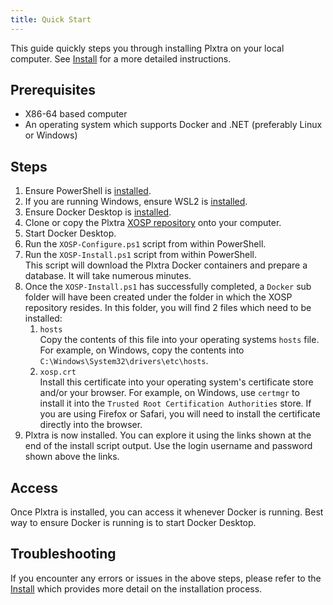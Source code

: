 ```yaml
---
title: Quick Start
---
```


This guide quickly steps you through installing Plxtra on your local computer.  See [Install](../install/) for a more detailed instructions.

## Prerequisites

* X86-64 based computer
* An operating system which supports Docker and .NET (preferably Linux or Windows)

## Steps

1. Ensure PowerShell is [installed](https://learn.microsoft.com/en-us/powershell/scripting/install/installing-powershell).
1. If you are running Windows, ensure WSL2 is [installed](https://dotnet.microsoft.com/en-us/download).
1. Ensure Docker Desktop is [installed](https://docs.docker.com/get-started/get-docker/).
1. Clone or copy the Plxtra [XOSP repository](https://github.com/plxtra) onto your computer.
1. Start Docker Desktop.
1. Run the `XOSP-Configure.ps1` script from within PowerShell.
1. Run the `XOSP-Install.ps1` script from within PowerShell.\
This script will download the Plxtra Docker containers and prepare a database. It will take numerous minutes.
1. Once the `XOSP-Install.ps1` has successfully completed, a `Docker` sub folder will have been created under the folder in which the XOSP repository resides. In this folder, you will find 2 files which need to be installed:
    1.  `hosts`\
    Copy the contents of this file into your operating systems `hosts` file.  For example, on Windows, copy the contents into `C:\Windows\System32\drivers\etc\hosts`.
    1.  `xosp.crt`\
    Install this certificate into your operating system's certificate store and/or your browser.  For example, on Windows, use `certmgr` to install it into the `Trusted Root Certification Authorities` store.  If you are using Firefox or Safari, you will need to install the certificate directly into the browser.
1. Plxtra is now installed.  You can explore it using the links shown at the end of the install script output.  Use the login username and password shown above the links.

## Access

Once Plxtra is installed, you can access it whenever Docker is running. Best way to ensure Docker is running is to start Docker Desktop.

## Troubleshooting

If you encounter any errors or issues in the above steps, please refer to the [Install](../install/) which provides more detail on the installation process.
